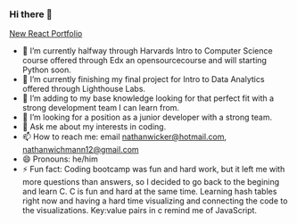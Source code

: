### Hi there 👋

<a href="https://nathanwichmann.github.io/My-App/">New React Portfolio</a>
- 🔭 I’m currently halfway through Harvards Intro to Computer Science course offered through Edx an opensourcecourse and will starting Python soon. 
- 🌱 I’m currently finishing my final project for Intro to Data Analytics offered through Lighthouse Labs.
- 👯 I’m adding to my base knowledge looking for that perfect fit with a strong development team I can learn from.
- 🤔 I’m looking for a position as a junior developer with a strong team.
- 💬 Ask me about my interests in coding. 
- 📫 How to reach me: email nathanwicker@hotmail.com, nathanwichmann12@gmail.com
- 😄 Pronouns: he/him
- ⚡ Fun fact: Coding bootcamp was fun and hard work, but it left me with more questions than answers, so I decided to go back to the begining and learn C. C is fun and hard at the same time. Learning hash tables right now and having a hard time visualizing and connecting the code to the visualizations. Key:value pairs in c remind me of JavaScript.




